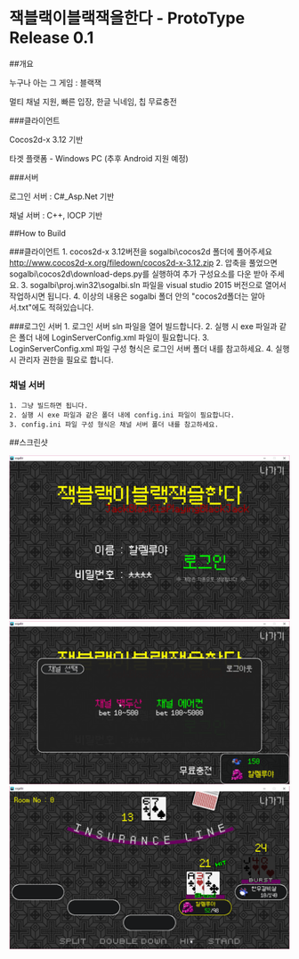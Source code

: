 # 잭블랙이블랙잭을한다 - ProtoType Release 0.1

##개요

누구나 아는 그 게임 : 블랙잭

멀티 채널 지원, 빠른 입장, 한글 닉네임, 칩 무료충전

###클라이언트

Cocos2d-x 3.12 기반

타겟 플랫폼 - Windows PC (추후 Android 지원 예정)

###서버

로그인 서버 : C#_Asp.Net 기반

채널 서버 : C++, IOCP 기반

##How to Build

###클라이언트
    1. cocos2d-x 3.12버전을 sogalbi\cocos2d 폴더에 풀어주세요
      http://www.cocos2d-x.org/filedown/cocos2d-x-3.12.zip
    2. 압축을 풀었으면 sogalbi\cocos2d\download-deps.py를 실행하여 추가 구성요소를 다운 받아 주세요.
    3. sogalbi\proj.win32\sogalbi.sln 파일을 visual studio 2015 버전으로 열어서 작업하시면 됩니다.
    4. 이상의 내용은 sogalbi 폴더 안의 "cocos2d폴더는 알아서.txt"에도 적혀있습니다.

###로그인 서버
    1. 로그인 서버 sln 파일을 열어 빌드합니다.
    2. 실행 시 exe 파일과 같은 폴더 내에 LoginServerConfig.xml 파일이 필요합니다.
    3. LoginServerConfig.xml 파일 구성 형식은 로그인 서버 폴더 내를 참고하세요.
    4. 실행 시 관리자 권한을 필요로 합니다.

### 채널 서버
    1. 그냥 빌드하면 됩니다.
    2. 실행 시 exe 파일과 같은 폴더 내에 config.ini 파일이 필요합니다.
    3. config.ini 파일 구성 형식은 채널 서버 폴더 내를 참고하세요.

##스크린샷

![image](/sc1.png)
![image](/sc2.png)
![image](/sc3.png)
